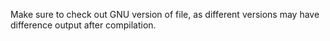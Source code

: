 
Make sure to check out GNU version of file, as different versions may have difference output after compilation.
